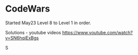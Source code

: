 # CodeWars

Started May23  Level 8 to Level 1 in order.



Solutions - youtube videos
https://www.youtube.com/watch?v=SN6hqiExBgs


S

